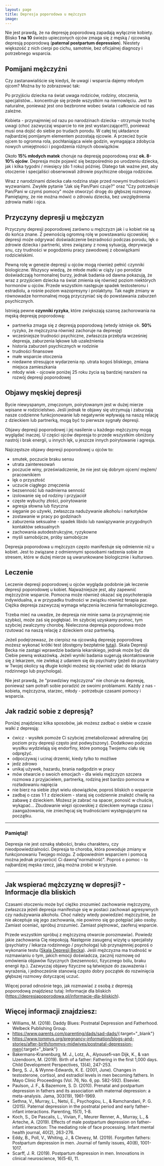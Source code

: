 ```yaml
---
layout: page
title: Depresja poporodowa u mężczyzn
image: 
---
```


Nie jest prawdą, że na depresję poporodową zapadają wyłącznie kobiety. Blisko <strong>1 na 10</strong> świeżo upieczonych ojców zmaga się z męską / ojcowską depresją poporodową (<strong>paternal postpartum depression</strong>). Niestety większość z nich cierpi po cichu, samotnie, bez oficjalnej diagnozy i potrzebnego wsparcia.

## Pomijani mężczyźni 
Czy zastanawialiście się kiedyś, ile uwagi i wsparcia dajemy młodym ojcom? Można by to zobrazować tak:


Po przyjściu dziecka na świat uwaga rodziców, rodziny, otoczenia, specjalistów... koncentruje się przede wszystkim na niemowlęciu. Jest to naturalne, ponieważ jest ono bezbronne wobec świata i całkowicie od nas zależne. 

Kobieta - przynajmniej od razu po narodzinach dziecka - otrzymuje trochę uwagi (choć zazwyczaj wsparcie to nie jest wystarczające!!!),  ponieważ musi ona dojść do siebie po trudach porodu. W całej tej układance najbardziej pomijanym elementem pozostają ojcowie. A przecież bycie ojcem to ogromna rola, pochłaniająca wiele godzin, wymagająca zdobycia nowych umiejętności i pogodzenia różnych obowiązków. 

Około <strong>15% młodych matek</strong> choruje na depresję poporodową oraz <strong>ok. 8-10% ojców</strong>. Depresja może pojawić się bezpośrednio po urodzeniu dziecka, jak i kilka tygodni / miesięcy (do 1 roku) później.  Dlatego tak ważne jest, aby otoczenie i specjaliści obserwowali zdrowie psychiczne obojga rodziców. 

<div class="box">
Wraz z narodzinami dziecka cała rodzina staje przed nowymi trudnościami i wyzwaniami. Zwykłe pytanie "Jak się Pan/Pani czuje?" oraz "Czy potrzebuje Pan/Pani w czymś pomocy" może otworzyć drogę do głębszej rozmowy. Pamiętajmy, że nie można mówić o zdrowiu dziecka, bez uwzględnienia zdrowia matki i ojca. 
</div>


## Przyczyny depresji u mężczyzn
Przyczyny depresji poporodowej zarówno u mężczyzn jak i u kobiet nie są do końca znane. Z pewnością ogromną rolę w powstawaniu ojcowskiej depresji może odgrywać doświadczenie bezradności podczas porodu, lęk o zdrowie dziecka i partnerki, stres związany z nową sytuacją, deprywacja snu, czy trudności w pogodzeniu pracy zawodowej z obowiązkami rodzicielskimi. 

Pewną rolę w genezie depresji u ojców mogą również pełnić czynniki biologiczne. Wszyscy wiedzą, że młode matki w ciąży i po porodzie doświadczają hormonalnej burzy, jednak badania od dawna pokazują, że wraz z przyjściem dziecka na świat zmienia się również poziom niektórych hormonów u ojców. Przede wszystkim następuje spadek testosteronu i estradiolu, a rośnie poziom wazopresyny i prolaktyny. Tak nagłe zmiany w równowadze hormonalnej mogą przyczyniać się do powstawania zaburzeń psychicznych. 

Istnieją pewne <strong>czynniki ryzyka</strong>, które zwiększają szansę zachorowania na męską depresję poporodową:
- partnerka zmaga się z depresją poporodową (wtedy istnieje ok. <strong>50%</strong> ryzyko, że mężczyzna również zachoruje na depresję)
- wcześniejsze trudności psychiczne, zwłaszcza przebyta wcześniej depresja, zaburzenia lękowe lub uzależnienia
- historia zaburzeń psychicznych w rodzinie
- trudności finansowe
- małe wsparcie otoczenia
- niedawne stresujące wydarzenia np. utrata kogoś bliskiego, zmiana miejsca zamieszkania
- młody wiek - ojcowie poniżej 25 roku życia są bardziej narażeni na rozwój depresji poporodowej

## Objawy męskiej depresji
Bycie niewyspanym, zmęczonym, poirytowanym jest w dużej mierze wpisane w rodzicielstwo. Jeśli jednak te objawy się utrzymują i zaburzają nasze codzienne funkcjonowanie lub negatywnie wpływają na naszą relację z dzieckiem lub partnerką, mogą być to pierwsze sygnały depresji. 

Objawy depresji poporodowej i jej nasilenie u każdego mężczyzny mogą wyglądać inaczej. U części ojców depresja to przede wszystkim obniżony nastrój i brak energii, u innych lęk, u jeszcze innych poirytowanie i agresja.

Najczęstsze objawy depresji poporodowej u ojców to:
- smutek, poczucie braku sensu
- utrata zainteresowań
- poczucie winy, przeświadczenie, że nie jest się dobrym ojcem/ mężem/ pracownikiem 
- lęk o przyszłość
- uczucie ciągłego zmęczenia
- bezsenność lub nadmierna senność
- izolowanie się od rodziny i przyjaciół
- częste wybuchy złości, poirytowanie
- agresja słowna lub fizyczna 
- sięganie po używki, zwłaszcza nadużywanie alkoholu i narkotyków
- zostawanie w pracy po godzinach 
- zaburzenia seksualne - spadek libido lub nawiązywanie przygodnych kontaktów seksualnych 
- zachowania autodestrukcyjne, ryzykowne 
- myśli samobójcze, próby samobójcze

<div class="box">
Depresja poporodowa u mężczyzn często manifestuje się odmiennie niż u kobiet. Jest to związane z odmiennymi sposobami radzenia sobie ze stresem, które w dużej mierze są uwarunkowane biologicznie i kulturowo.
</div>


## Leczenie
Leczenie depresji poporodowej u ojców wygląda podobnie jak leczenie depresji poporodowej u kobiet. Najważniejsze jest, aby zapewnić mężczyźnie wsparcie. Pomocna może również okazać się psychoterapia indywidualna, a w przypadku trudności w związku również terapia par. Ciężka depresja zazwyczaj wymaga włączenia leczenia farmakologicznego. 

Trzeba mieć na uwadze, że depresja nie minie sama (a przynajmniej nie szybko), może zaś się pogłębiać. Im szybciej uzyskamy pomoc, tym szybciej zwalczymy chorobę. Nieleczona depresja poporodowa może rzutować na naszą relację z dzieckiem oraz partnerką. 

Jeżeli podejrzewasz, że cierpisz na ojcowską depresję poporodową możesz wykonać krótki test (dostępny bezpłatnie [tutaj](https://depresjapoporodowa.pl/artykuly/test-na-depresje)). Skala Depresji Becka nie zastąpi wprawdzie badania lekarskiego, jednak może być dla Ciebie pewną wskazówką. Jeżeli wyniki badania sugerują skontaktowanie się z lekarzem, nie zwlekaj z udaniem się do psychiatry (jeżeli do psychiatry w Twojej okolicy są długie kolejki możesz się również udać do lekarza rodzinnego lub psychologa). 

<div class="box">
Nie jest prawdą, że "prawdziwy mężczyzna" nie choruje na depresję, ponieważ sam potrafi sobie poradzić ze swoimi problamami. Każdy z nas - kobieta, mężczyzna, starzec, młody - potrzebuje czasami pomocy i wsparcia.
</div>

## Jak radzić sobie z depresją?
Poniżej znajdziesz kilka sposobów, jak możesz zadbać o siebie w czasie walki z depresją:
- ćwicz - wysiłek pomoże Ci szybciej zmetabolizować adrenalinę (jej poziom przy depresji często jest podwyższony). Dodatkowo podczas wysiłku wydzielają się endorfiny, które pomogą Twojemu ciału się odprężyć. 
- odpoczywaj i ucinaj drzemki, kiedy tylko to możliwe 
- jedz zdrowo
- unikaj używek, hazardu, brania nadgodzin w pracy
- mów otwarcie o swoich emocjach - dla wielu mężczyzn szczera rozmowa z przyjacielem, partnerką, rodziną jest bardzo pomocna w rozładowaniu napięcia
- nie bierz na siebie zbyt wielu obowiązków, poproś bliskich o wsparcie
- zadbaj o czas 1:1 z dzieckiem - staraj się codziennie znaleźć chwilę na zabawę z dzieckiem. Możesz je zabrać na spacer, ponosić w chuście, wykąpać... Zbudowanie więzi ojcowskiej z dzieckiem wymaga czasu i zaangażowania, nie zniechęcaj się trudnościami występującymi na początku.

---

### Pamiętaj!
Depresja nie jest oznaką słabości, braku charakteru, czy nieodpowiedzialności. Depresja to choroba, która powoduje zmiany w funkcjonowaniu Twojego mózgu. Z odpowiednim wsparciem i pomocą można jednak przywrócić Ci  dawną"normalność". Poproś o pomoc - to najbardziej męska rzecz, jaką można zrobić w kryzysie.

---


## Jak wspierać mężczyznę w depresji? - Informacje dla bliskich 
Czasami otoczeniu może być ciężko zrozumieć zachowanie mężczyzny, zwłaszcza jeżeli depresja manifestuje się w postaci zachowań agresywnych czy nadużywania alkoholu. Choć należy wtedy powiedzieć mężczyźnie, że nie akceptuje się jego zachowania, nie powinno się go potępiać jako osoby. Zamiast oceniać, spróbuj zrozumieć. Zamiast piętnować, zaoferuj wsparcie. 

Przede wszystkim spróbuj z mężczyzną otwarcie porozmawiać. Powiedz jakie zachowania Cię niepokoją. Następnie zasugeruj wizytę u specjalisty (psychiatry / lekarza rodzinnego / psychologa) lub przynajmniej poproś o wykonanie testu ([Skala Depresji Becka](https://depresjapoporodowa.pl/artykuly/test-na-depresje)). Jeśli mężczyzna ma trudność w rozmawianiu o tym, jakich emocji doświadcza, zacznij rozmowę od omówienia objawów fizycznych (bezsenności, fizycznego bólu, braku energii itp.). Zazwyczaj objawy fizyczne są łatwiejsze do zauważenia i wyrażenia, i jednocześnie stanowią często dobry początek do rozwinięcia głębszej rozmowy dotyczącej uczuć. 

Więcej porad odnośnie tego, jak rozmawiać z osobą z depresją poporodową znajdziesz tutaj: Informacje dla bliskich (https://depresjapoporodowa.pl/informacje-dla-bliskich). 


## Więcej informacji znajdziesz:
- Williams, M. (2018). Daddy Blues: Postnatal Depression and Fatherhood. Welbeck Publishing Group.
- <https://www.parents.com/parenting/dads/sad-dads/>{:target="_blank"}
- <https://www.tommys.org/pregnancy-information/blogs-and-stories/after-birth/tommys-midwives/postnatal-depression-men>{:target="_blank"}
- Bakermans‐Kranenburg, M. J., Lotz, A., Alyousefi‐van Dijk, K., & van IJzendoorn, M. (2019). Birth of a father: Fathering in the first 1,000 days. Child Development Perspectives, 13(4), 247-253.
- Berg, S. J., & Wynne-Edwards, K. E. (2001, June). Changes in testosterone, cortisol, and estradiol levels in men becoming fathers. In Mayo Clinic Proceedings (Vol. 76, No. 6, pp. 582-592). Elsevier.
- Paulson, J. F., & Bazemore, S. D. (2010). Prenatal and postpartum depression in fathers and its association with maternal depression: a meta-analysis. Jama, 303(19), 1961-1969.
- Sethna, V., Murray, L., Netsi, E., Psychogiou, L., & Ramchandani, P. G. (2015). Paternal depression in the postnatal period and early father–infant interactions. Parenting, 15(1), 1-8.
- Koch, S., De Pascalis, L., Vivian, F., Meurer Renner, A., Murray, L., & Arteche, A. (2019). Effects of male postpartum depression on father–infant interaction: The mediating role of face processing. Infant mental health journal, 40(2), 263-276.
- Eddy, B., Poll, V., Whiting, J., & Clevesy, M. (2019). Forgotten fathers: Postpartum depression in men. Journal of family issues, 40(8), 1001-1017.
- Scarff, J. R. (2019). Postpartum depression in men. Innovations in clinical neuroscience, 16(5-6), 11.
